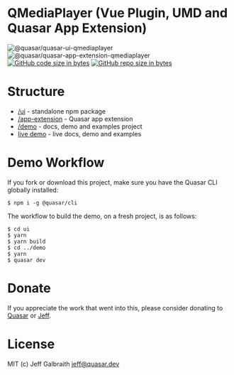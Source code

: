 QMediaPlayer (Vue Plugin, UMD and Quasar App Extension)
===

![@quasar/quasar-ui-qmediaplayer](https://img.shields.io/npm/v/@quasar/quasar-ui-qmediaplayer.svg?label=@quasar/quasar-ui-qmediaplayer)
![@quasar/quasar-app-extension-qmediaplayer](https://img.shields.io/npm/v/@quasar/quasar-app-extension-qmediaplayer.svg?label=@quasar/quasar-app-extension-qmediaplayer)
[![GitHub code size in bytes](https://img.shields.io/github/languages/code-size/quasarframework/quasar-ui-qmediaplayer.svg)]()
[![GitHub repo size in bytes](https://img.shields.io/github/repo-size/quasarframework/quasar-ui-qmediaplayer.svg)]()

# Structure

* [/ui](ui) - standalone npm package
* [/app-extension](app-extension) - Quasar app extension
* [/demo](demo) - docs, demo and examples project
* [live demo](https://quasarframework.github.io/quasar-ui-qmediaplayer/docs) - live docs, demo and examples

# Demo Workflow
If you fork or download this project, make sure you have the Quasar CLI globally installed:

```
$ npm i -g @quasar/cli
```

The workflow to build the demo, on a fresh project, is as follows:
```
$ cd ui
$ yarn
$ yarn build
$ cd ../demo
$ yarn
$ quasar dev
```

# Donate
If you appreciate the work that went into this, please consider donating to [Quasar](https://donate.quasar.dev) or [Jeff](https://github.com/sponsors/hawkeye64).

# License
MIT (c) Jeff Galbraith <jeff@quasar.dev>
